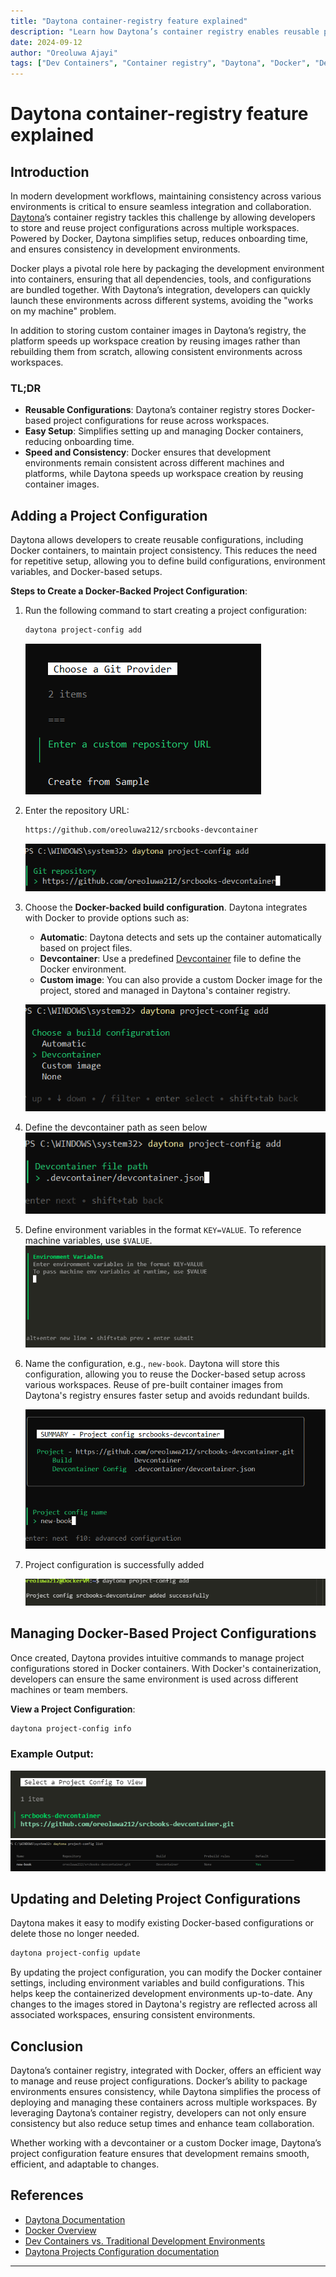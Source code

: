 ```yaml
---
title: "Daytona container-registry feature explained"  
description: "Learn how Daytona’s container registry enables reusable project configurations across multiple workspaces, using Docker to ensure consistency and speed up development environments."  
date: 2024-09-12  
author: "Oreoluwa Ajayi"  
tags: ["Dev Containers", "Container registry", "Daytona", "Docker", "Development"]
---
```


# Daytona container-registry feature explained

## Introduction

In modern development workflows, maintaining consistency across various environments is critical to ensure seamless integration and collaboration. [Daytona](https://www.daytona.io)’s container registry tackles this challenge by allowing developers to store and reuse project configurations across multiple workspaces. Powered by Docker, Daytona simplifies setup, reduces onboarding time, and ensures consistency in development environments.

Docker plays a pivotal role here by packaging the development environment into containers, ensuring that all dependencies, tools, and configurations are bundled together. With Daytona’s integration, developers can quickly launch these environments across different systems, avoiding the "works on my machine" problem.

In addition to storing custom container images in Daytona’s registry, the platform speeds up workspace creation by reusing images rather than rebuilding them from scratch, allowing consistent environments across workspaces.

### TL;DR

- **Reusable Configurations**: Daytona’s container registry stores Docker-based project configurations for reuse across workspaces.
- **Easy Setup**: Simplifies setting up and managing Docker containers, reducing onboarding time.
- **Speed and Consistency**: Docker ensures that development environments remain consistent across different machines and platforms, while Daytona speeds up workspace creation by reusing container images.

## Adding a Project Configuration

Daytona allows developers to create reusable configurations, including Docker containers, to maintain project consistency. This reduces the need for repetitive setup, allowing you to define build configurations, environment variables, and Docker-based setups.

**Steps to Create a Docker-Backed Project Configuration**:

1. Run the following command to start creating a project configuration:
   ```bash
   daytona project-config add
   ```

   ![Run Daytona Project Config Command](/articles/assets/20240912_daytona_container_registry_img1.png)

2. Enter the repository URL:
   ```bash
   https://github.com/oreoluwa212/srcbooks-devcontainer
   ```

   ![Enter Repository URL](/articles/assets/20240912_daytona_container_registry_img2.png)

3. Choose the **Docker-backed build configuration**. Daytona integrates with Docker to provide options such as:
   - **Automatic**: Daytona detects and sets up the container automatically based on project files.
   - **Devcontainer**: Use a predefined [Devcontainer](https://code.visualstudio.com/docs/remote/containers) file to define the Docker environment.
   - **Custom image**: You can also provide a custom Docker image for the project, stored and managed in Daytona's container registry.

   ![Choose Docker Backed Build Configuration](/articles/assets/20240912_daytona_container_registry_img3.png)

4. Define the devcontainer path as seen below
   ![Define devcontainer](/articles/assets/20240912_daytona_container_registry_img4.png)

4. Define environment variables in the format `KEY=VALUE`. To reference machine variables, use `$VALUE`.
   ![Define Environment Variables](/articles/assets/20240912_daytona_container_registry_img5.png)

5. Name the configuration, e.g., `new-book`. Daytona will store this configuration, allowing you to reuse the Docker-based setup across various workspaces. Reuse of pre-built container images from Daytona's registry ensures faster setup and avoids redundant builds.

   ![Define Environment Variables](/articles/assets/20240912_daytona_container_registry_img6.png)

5. Project configuration is successfully added

   ![Project config created](/articles/assets/20240912_daytona_container_registry_img7.png)


## Managing Docker-Based Project Configurations

Once created, Daytona provides intuitive commands to manage project configurations stored in Docker containers. With Docker's containerization, developers can ensure the same environment is used across different machines or team members.

**View a Project Configuration**:
   ```bash
   daytona project-config info
   ```

### Example Output:
   ![List All Configurations](/articles/assets/20240912_daytona_container_registry_img9.png)
   ![List Config info](/articles/assets/20240912_daytona_container_registry_img8.png)

## Updating and Deleting Project Configurations

Daytona makes it easy to modify existing Docker-based configurations or delete those no longer needed.

   ```bash
   daytona project-config update
   ```
By updating the project configuration, you can modify the Docker container settings, including environment variables and build configurations. This helps keep the containerized development environments up-to-date. Any changes to the images stored in Daytona's registry are reflected across all associated workspaces, ensuring consistent environments.

## Conclusion

Daytona’s container registry, integrated with Docker, offers an efficient way to manage and reuse project configurations. Docker’s ability to package environments ensures consistency, while Daytona simplifies the process of deploying and managing these containers across multiple workspaces. By leveraging Daytona’s container registry, developers can not only ensure consistency but also reduce setup times and enhance team collaboration.

Whether working with a devcontainer or a custom Docker image, Daytona’s project configuration feature ensures that development remains smooth, efficient, and adaptable to changes.

## References

- [Daytona Documentation](https://www.daytona.io)
- [Docker Overview](https://www.docker.com/get-started)
- [Dev Containers vs. Traditional Development Environments](https://www.daytona.io/dotfiles/dev-containers-vs-traditional-development-environments)
- [Daytona Projects Configuration documentation](https://www.daytona.io/docs/usage/projects)

---
